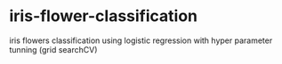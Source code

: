 # iris-flower-classification
iris flowers classification using logistic regression with hyper parameter tunning (grid searchCV)
